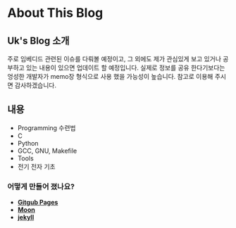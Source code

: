# About This Blog

## Uk's Blog 소개
 주로 임베디드 관련된 이슈를 다뤄볼 예정이고, 그 외에도 제가 관심있게 보고 있거나 공부하고 있는 내용이 있으면 업데이트 할 예정입니다.
 실제로 정보를 공유 한다기보다는 엉성한 개발자가 memo장 형식으로 사용 했을 가능성이 높습니다. 참고로 이용해 주시면 감사하겠습니다.

## 내용

* Programming 수련법
* C
* Python
* GCC, GNU, Makefile
* Tools
* 전기 전자 기초


### 어떻게 만들어 졌나요?
* **[Gitgub Pages](https://github.com/)**
* **[Moon](https://taylantatli.github.io/Moon)**
* **[jekyll](http://jekyllrb-ko.github.io/)**
